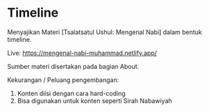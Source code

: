 # Timeline
Menyajikan Materi [Tsalatsatul Ushul: Mengenal Nabi] dalam bentuk timeline.

Live:
https://mengenal-nabi-muhammad.netlify.app/

Sumber materi disertakan pada bagian About.

Kekurangan / Peluang pengembangan:
1. Konten diisi dengan cara hard-coding
2. Bisa digunakan untuk konten seperti Sirah Nabawiyah

